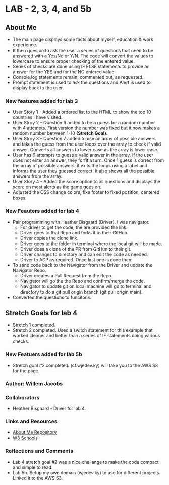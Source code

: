 # LAB - 2, 3, 4, and 5b

## About Me

- The main page displays some facts about myself, education & work experience.
- It then goes on to ask the user a series of questions that need to be answered with a Yes/No or Y/N. The code will convert the values to lowercase to ensure proper checking of the entered value.
- Series of checks are done using IF ELSE statements to provide an answer for the YES and for the NO entered value.
- Console.log statements remain, commented out, as requested.
- Prompt statement is used to ask the questions and Alert is used to display back to the user.

### New features added for lab 3

- User Story 1 - Added a ordered list to the HTML to show the top 10 countries I have visited.
- User Story 2 - Question 6 added to be a guess for a random number with 4 attempts. First version the number was fixed but it now makes a random number between 1-10 **(Stretch Goal).**
- User Story 3 - Question 7 added to use an array of possible answers and takes the guess from the user loops over the array to check if valid answer. Converts all answers to lower case as the array is lower case.
- User has 6 attempts to guess a valid answer in the array. If the user does not enter an answer, they forfit a turn. Once 1 guess is correct from the array of possible answers, it exits the loops using a label and informs the user they guessed correct. It also shows all the possible answers from the array.
- User Story 4 - Added the score option to all questions and displays the score on most alerts as the game goes on.
- Adjusted the CSS change colors, fixe footer to fixed position, centered boxes.

### New Feauters added for lab 4

- Pair programming with Heather Bisgaard (Driver). I was navigator.
  - For driver to get the code, the are provided the link.
  - Driver goes to that Repo and forks it to their GitHub.
  - Driver copies the clone link.
  - Driver goes to the folder in terminal where the local git will be made.
  - Driver does a clone of the PR from GitHun to their git.
  - Driver changes to directory and can edit the code as needed.
  - Driver to ACP as required. Once last one is done then:
- To send code back to the Navigator from the Driver and udpate the Navigator Repo.
  - Driver creates a Pull Request from the Repo.
  - Navigator will go the the Repo and confirm/merge the code.
  - Navigator to update git on local machine will go to terminal and directory to do a git pull origin branch (git pull origin main).
- Converted the questions to funcitons.

## Stretch Goals for lab 4

- Stretch 1 completed.
- Stretch 2 completed. Used a switch statement for this example that worked cleaner and better than a series of IF statements doing various checks.

### New Featuers added for lab 5b

- Stretch goal #2 completed. (cf.wjedev.ky) will take you to the AWS S3 for the page.

### Author: Willem Jacobs

### Collaborators

- Heather Bisgaard - Driver for lab 4.

### Links and Resources

- [About Me Repository](https://github.com/Willem-Jacobs/about-me.git)
- [W3 Schools](https://www.w3schools.com)

### Reflections and Comments

- Lab 4 stretch goal #2 was a nice challange to make the code compact and simple to read.
- Lab 5b. Setup my own domain (wjedev.ky) to use for different projects. Linked it to the AWS S3.

